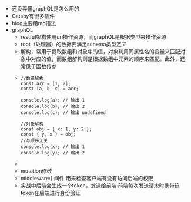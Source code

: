 - 还没弄懂graphQL是怎么用的
- Gatsby有很多插件
- blog主要用md语法
- graphQL
	- restful架构使用uri操作资源，而graphQL是根据类型来操作资源
	- root（处理器）的数据要满足schema类型定义
	- 解构，常用于提取数组和对象中的值，对象利用同属性名的变量来匹配对象中对应的值，而数组解构则是根据数组中元素的顺序来匹配。此外，还常见于函数传参
	- ```
	  //数组解构
	  const arr = [1, 2];
	  const [a, b, c] = arr;
	  
	  console.log(a); // 输出 1
	  console.log(b); // 输出 2
	  console.log(c); // 输出 undefined
	  
	  //对象解构
	  const obj = { x: 1, y: 2 };
	  const { y, x } = obj;
	  //与顺序无关
	  console.log(x); // 输出 1
	  console.log(y); // 输出 2
	  ```
	-
	- mutation修改
	- middleware中间件 用来检查客户端有没有访问后端的权限
	- 实战中后端会生成一个token，发送给前端 前端每次发送请求时携带该token在后端进行身份验证